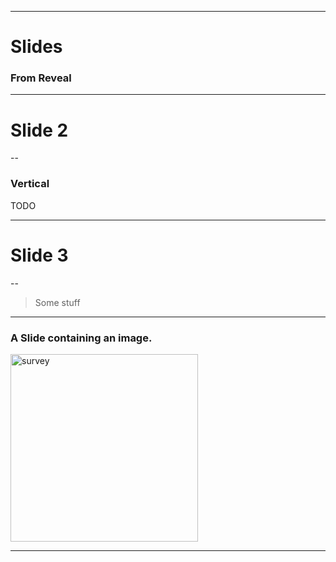 
---
# Slides

### From Reveal

---

# Slide 2

--

### Vertical

TODO

---

# Slide 3

--

> Some stuff

---

### A Slide containing an image.

<img title="survey" src=PtInflex.png  width="300" height="300">

---